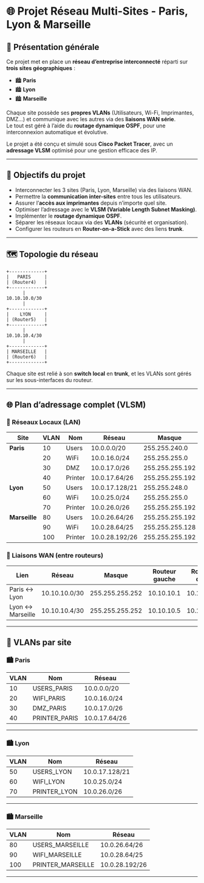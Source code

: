 # 🌐 Projet Réseau Multi-Sites - Paris, Lyon & Marseille

## 🧭 Présentation générale

Ce projet met en place un **réseau d’entreprise interconnecté** réparti sur **trois sites géographiques** :
- 🏙️ **Paris**
- 🏙️ **Lyon**
- 🏙️ **Marseille**

Chaque site possède ses **propres VLANs** (Utilisateurs, Wi-Fi, Imprimantes, DMZ...) et communique avec les autres via des **liaisons WAN série**.  
Le tout est géré à l’aide du **routage dynamique OSPF**, pour une interconnexion automatique et évolutive.

Le projet a été conçu et simulé sous **Cisco Packet Tracer**, avec un **adressage VLSM** optimisé pour une gestion efficace des IP.

---

## 🎯 Objectifs du projet

- Interconnecter les 3 sites (Paris, Lyon, Marseille) via des liaisons WAN.  
- Permettre la **communication inter-sites** entre tous les utilisateurs.  
- Assurer l’**accès aux imprimantes** depuis n’importe quel site.  
- Optimiser l’adressage avec le **VLSM (Variable Length Subnet Masking)**.  
- Implémenter le **routage dynamique OSPF**.  
- Séparer les réseaux locaux via des **VLANs** (sécurité et organisation).  
- Configurer les routeurs en **Router-on-a-Stick** avec des liens **trunk**.

---

## 🗺️ Topologie du réseau

    +-------------+
    |   PARIS     |
    | (Router4)   |
    +-------------+
          |
    10.10.10.0/30
          |
    +-------------+
    |    LYON     |
    | (Router5)   |
    +-------------+
          |
    10.10.10.4/30
          |
    +-------------+
    | MARSEILLE   |
    | (Router6)   |
    +-------------+

Chaque site est relié à son **switch local** en **trunk**, et les VLANs sont gérés sur les sous-interfaces du routeur.

---

## 🌐 Plan d’adressage complet (VLSM)

### 🔸 Réseaux Locaux (LAN)

| Site | VLAN | Nom | Réseau | Masque | Gateway |
|------|------|-----|---------|---------|----------|
| **Paris** | 10 | Users | 10.0.0.0/20 | 255.255.240.0 | 10.0.0.1 |
|  | 20 | WiFi | 10.0.16.0/24 | 255.255.255.0 | 10.0.16.1 |
|  | 30 | DMZ | 10.0.17.0/26 | 255.255.255.192 | 10.0.17.1 |
|  | 40 | Printer | 10.0.17.64/26 | 255.255.255.192 | 10.0.17.65 |
| **Lyon** | 50 | Users | 10.0.17.128/21 | 255.255.248.0 | 10.0.17.129 |
|  | 60 | WiFi | 10.0.25.0/24 | 255.255.255.0 | 10.0.25.1 |
|  | 70 | Printer | 10.0.26.0/26 | 255.255.255.192 | 10.0.26.1 |
| **Marseille** | 80 | Users | 10.0.26.64/26 | 255.255.255.192 | 10.0.26.65 |
|  | 90 | WiFi | 10.0.28.64/25 | 255.255.255.128 | 10.0.28.65 |
|  | 100 | Printer | 10.0.28.192/26 | 255.255.255.192 | 10.0.28.193 |

### 🔸 Liaisons WAN (entre routeurs)

| Lien | Réseau | Masque | Routeur gauche | Routeur droit |
|------|---------|---------|----------------|----------------|
| Paris ↔ Lyon | 10.10.10.0/30 | 255.255.255.252 | 10.10.10.1 | 10.10.10.2 |
| Lyon ↔ Marseille | 10.10.10.4/30 | 255.255.255.252 | 10.10.10.5 | 10.10.10.6 |

---

## 🧱 VLANs par site

### 🏙️ Paris
| VLAN | Nom | Réseau |
|------|------|----------|
| 10 | USERS_PARIS | 10.0.0.0/20 |
| 20 | WIFI_PARIS | 10.0.16.0/24 |
| 30 | DMZ_PARIS | 10.0.17.0/26 |
| 40 | PRINTER_PARIS | 10.0.17.64/26 |

---

### 🏙️ Lyon
| VLAN | Nom | Réseau |
|------|------|----------|
| 50 | USERS_LYON | 10.0.17.128/21 |
| 60 | WIFI_LYON | 10.0.25.0/24 |
| 70 | PRINTER_LYON | 10.0.26.0/26 |

---

### 🏙️ Marseille
| VLAN | Nom | Réseau |
|------|------|----------|
| 80 | USERS_MARSEILLE | 10.0.26.64/26 |
| 90 | WIFI_MARSEILLE | 10.0.28.64/25 |
| 100 | PRINTER_MARSEILLE | 10.0.28.192/26 |

---
